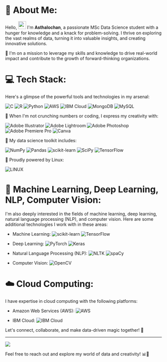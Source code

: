# 👋 About Me:
Hello, <img src="https://media.giphy.com/media/hvRJCLFzcasrR4ia7z/giphy.gif" width="25px"> I'm 𝐀𝐬𝐭𝐡𝐚𝐥𝐨𝐜𝐡𝐚𝐧, a passionate MSc Data Science student with a hunger for knowledge and a knack for problem-solving. I thrive on exploring the vast realms of data, turning it into valuable insights, and creating innovative solutions.

🚀 I'm on a mission to leverage my skills and knowledge to drive real-world impact and contribute to the growth of forward-thinking organizations.

# 💻 Tech Stack:
Here's a glimpse of the powerful tools and technologies in my arsenal:

![C](https://img.shields.io/badge/C-%2300599C.svg?style=plastic&logo=c&logoColor=white) ![R](https://img.shields.io/badge/R-%23276DC3.svg?style=plastic&logo=r&logoColor=white) ![Python](https://img.shields.io/badge/Python-3670A0?style=plastic&logo=python&logoColor=ffdd54) ![AWS](https://img.shields.io/badge/AWS-%23FF9900.svg?style=plastic&logo=amazon-aws&logoColor=white) ![IBM Cloud](https://img.shields.io/badge/IBM%20Cloud-%230055BB.svg?style=plastic&logo=IBM&logoColor=white) ![MongoDB](https://img.shields.io/badge/MongoDB-%234ea94b.svg?style=plastic&logo=mongodb&logoColor=white) ![MySQL](https://img.shields.io/badge/MySQL-%2300f.svg?style=plastic&logo=mysql&logoColor=white)

🎨 When I'm not crunching numbers or coding, I express my creativity with:

![Adobe Illustrator](https://img.shields.io/badge/Adobe%20Illustrator-%23FF9A00.svg?style=plastic&logo=adobeillustrator&logoColor=white) ![Adobe Lightroom](https://img.shields.io/badge/Adobe%20Lightroom-31A8FF.svg?style=plastic&logo=Adobe%20Lightroom&logoColor=white) ![Adobe Photoshop](https://img.shields.io/badge/Adobe%20Photoshop-%2331A8FF.svg?style=plastic&logo=adobephotoshop&logoColor=white) ![Adobe Premiere Pro](https://img.shields.io/badge/Adobe%20Premiere%20Pro-9999FF.svg?style=plastic&logo=Adobe%20Premiere%20Pro&logoColor=white) ![Canva](https://img.shields.io/badge/Canva-%2300C4CC.svg?style=plastic&logo=Canva&logoColor=white)

🔬 My data science toolkit includes:

![NumPy](https://img.shields.io/badge/NumPy-%23013243.svg?style=plastic&logo=numpy&logoColor=white) ![Pandas](https://img.shields.io/badge/Pandas-%23150458.svg?style=plastic&logo=pandas&logoColor=white) ![scikit-learn](https://img.shields.io/badge/scikit--learn-%23F7931E.svg?style=plastic&logo=scikit-learn&logoColor=white) ![SciPy](https://img.shields.io/badge/SciPy-%230C55A5.svg?style=plastic&logo=scipy&logoColor=white) ![TensorFlow](https://img.shields.io/badge/TensorFlow-%23FF6F00.svg?style=plastic&logo=TensorFlow&logoColor=white)

🐧 Proudly powered by Linux:

![LINUX](https://img.shields.io/badge/Linux-FCC624?style=plastic&logo=linux&logoColor=black)

# 🤖 Machine Learning, Deep Learning, NLP, Computer Vision:
I'm also deeply interested in the fields of machine learning, deep learning, natural language processing (NLP), and computer vision. Here are some additional technologies I work with in these areas:

- Machine Learning: ![scikit-learn](https://img.shields.io/badge/scikit--learn-%23F7931E.svg?style=plastic&logo=scikit-learn&logoColor=white) ![TensorFlow](https://img.shields.io/badge/TensorFlow-%23FF6F00.svg?style=plastic&logo=TensorFlow&logoColor=white)

- Deep Learning: ![PyTorch](https://img.shields.io/badge/PyTorch-%23EE4C2C.svg?style=plastic&logo=PyTorch&logoColor=white) ![Keras](https://img.shields.io/badge/Keras-%23D00000.svg?style=plastic&logo=Keras&logoColor=white)

- Natural Language Processing (NLP): ![NLTK](https://img.shields.io/badge/NLTK-%23000000.svg?style=plastic&logo=nltk&logoColor=white) ![spaCy](https://img.shields.io/badge/spaCy-%23000000.svg?style=plastic&logo=spaCy&logoColor=white)

- Computer Vision: ![OpenCV](https://img.shields.io/badge/OpenCV-%23FF6F00.svg?style=plastic&logo=OpenCV&logoColor=white)

# ☁️ Cloud Computing:
I have expertise in cloud computing with the following platforms:

- Amazon Web Services (AWS): ![AWS](https://img.shields.io/badge/AWS-%23FF9900.svg?style=plastic&logo=amazon-aws&logoColor=white)

- IBM Cloud: ![IBM Cloud](https://img.shields.io/badge/IBM%20Cloud-%230055BB.svg?style=plastic&logo=IBM&logoColor=white)

Let's connect, collaborate, and make data-driven magic together! 🌟

---
[![](https://visitcount.itsvg.in/api?id=asthalochan&icon=0&color=0)](https://visitcount.itsvg.in)

Feel free to reach out and explore my world of data and creativity! 📊🎨

